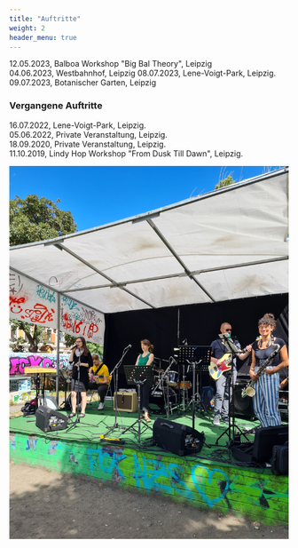 ```yaml
---
title: "Auftritte"
weight: 2
header_menu: true
---
```


12.05.2023, Balboa Workshop "Big Bal Theory", Leipzig  
04.06.2023, Westbahnhof, Leipzig
08.07.2023, Lene-Voigt-Park, Leipzig.  
09.07.2023, Botanischer Garten, Leipzig

### Vergangene Auftritte
16.07.2022, Lene-Voigt-Park, Leipzig.  
05.06.2022, Private Veranstaltung, Leipzig.   
18.09.2020, Private Veranstaltung, Leipzig.  
11.10.2019, Lindy Hop Workshop "From Dusk Till Dawn", Leipzig.

![Events](images/events.jpg)
